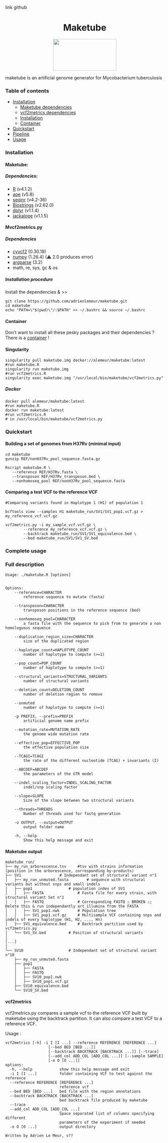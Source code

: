 link github
<h1 align="center"> Maketube </h1>
<p align="center">
   <img src="/maketube_logo.png" width="200" height="100">
</p>

maketube is an artificial genome generator for Mycobacterium tuberculosis

### Table of contents

<!--ts-->
   - [Installation](#install)
     - [Maketube dependencies](#install_maketube)
     - [vcf2metrics dependencies](#install_vcf2metrics)
     - [Installation](#installation_procedure)
     - [Container](#container)
   - [Quickstart](#quickstart)
   - [Pipeline](#pipeline)
   - [Usage](#usage)


### <a name="install"></a>Installation

#### <a name="install_maketube"></a>Maketube:
  ##### Dependencies:

  - [R](https://www.r-project.org/) (v4.1.2)
  - [ape](https://cran.r-project.org/web/packages/ape/index.html) (v5.8)
  - [seqinr](https://cran.r-project.org/web/packages/seqinr/index.html) (v4.2-36)
  - [Biostrings](https://bioconductor.org/packages/release/bioc/html/Biostrings.html) (v2.62.0)
  - [dplyr](https://cran.r-project.org/web/packages/dplyr/index.html) (v1.1.4)
  - [jackalope](https://cran.r-project.org/web/packages/jackalope/index.html) (v1.1.5)

#### <a name="install_vcf2metrics"></a>Mvcf2metrics.py
  ##### Dependencies
  - [cyvcf2](https://brentp.github.io/cyvcf2/) (0.30.18)
  - [numpy](https://numpy.org/) (1.26.4) (⚠ 2.0 produces error)
  - [argparse](https://pypi.org/project/argparse/) (3.2)
  - math, re, sys, gc & os

##### <a name="installation_procedure"></a>Installation procedure

Install the dependencies & >>
  ```
  git clone https://github.com/adrienlemeur/maketube.git
  cd maketube
  echo "PATH=\"$(pwd)\"/:$PATH" >> ~/.bashrc && source ~/.bashrc
  ```

#### <a name="container">Container
Don't want to install all these pesky packages and their dependencies ? There is a [container](https://hub.docker.com/r/alemeur/maketube) !
#### Singularity
```
singularity pull maketube.img docker://alemeur/maketube:latest
#run maketube.R
singularity run maketube.img
#run vcf2metrics.R
singularity exec maketube.img "/usr/local/bin/maketube/vcf2metrics.py"
```
##### Docker
```
docker pull alemeur/maketube:latest
#run maketube.R
docker run maketube:latest
#run vcf2metrics.R
# in /usr/local/bin/maketube/vcf2metrics.py
```

### <a name="quickstart"></a>Quickstart
#### Building a set of genomes from H37Rv (minimal input)
```
cd maketube
gunzip REF/nonH37Rv_pool_sequence.fasta.gz

Rscript maketube.R \
   --reference REF/H37Rv.fasta \
   --transposon REF/H37Rv_transposon.bed \
   --nonhomoseq_pool REF/nonH37Rv_pool_sequence.fasta
```
#### Comparing a test VCF to the reference VCF
```
#Comparing variants found in Haplotype 1 (H1) of population 1

bcftools view --samples H1 maketube_run/SV1/SV1_pop1.vcf.gz > my_reference_vcf.vcf.gz

vcf2metrics.py -i my_sample_vcf.vcf.gz \
		--reference my_reference_vcf.vcf.gz \
		--backtrack maketube_run/SV1/SV1_equivalence.bed \
		--bed maketube_run/SV1/SV1_SV.bed
```

### <a name="usage"></a>Complete usage

### Full description
```
Usage: ./maketube.R [options]


Options:
	--reference=CHARACTER
		reference sequence to mutate (fasta)

	--transposon=CHARACTER
		transposon positions in the reference sequence (bed)

	--nonhomoseq_pool=CHARACTER
		a fasta file with the sequence to pick from to generate a non homologuous sequence

	--duplication_region_size=CHARACTER
		size of the duplicated region

	--haplotype_count=HAPLOTYPE_COUNT
		number of haplotype to compute (>=1)

	--pop_count=POP_COUNT
		number of haplotype to compute (>=1)

	--structural_variants=STRUCTURAL_VARIANTS
		number of structural variants

	--deletion_count=DELETION_COUNT
		number of deletion region to remove

	--unmuted
		number of haplotype to compute (>=1)

	-p PREFIX, --prefix=PREFIX
		artificial genome name prefix

	--mutation_rate=MUTATION_RATE
		the genome wide mutation rate

	--effective_pop=EFFECTIVE_POP
		the effective population size

	--TCAGI=TCAGI
		the rate of the different nucleotide (TCAG) + invariants (I)

	--ABCDEF=ABCDEF
		the parameters of the GTR model

	--indel_scaling_factor=INDEL_SCALING_FACTOR
		indel/snp scaling factor

	--slope=SLOPE
		Size of the slope between two structural variants

	--threads=THREADS
		Number of threads used for fastq generation

	-o OUTPUT, --output=OUTPUT
		output folder name

	-h, --help
		Show this help message and exit
```

#### Maketube output
```
maketube_run/
├── my_run_arborescence.tsv		#tsv with strains information (position in the arborescence, corresponding by-products)
├── SV1					# Independant set of structural variant n°1
│   ├── my_run_unmuted.fasta		# sequence with structural variants but without snps and small indels
│   ├── pop1				# population index of SV1
│   │   ├── FASTA				# Fasta file for every strain, with structural variant Set n°1
│   │   ├── FASTQ				# Corresponding FASTQ ⚠️ BROKEN ⚠️; Delete this & run independantly art_illumina from the FASTA
│   │   ├── SV1_pop1.nwk		# Population tree
│   │   ├── SV1_pop1.vcf.gz		# Multisample VCF containing snps and indels of every haplotype (H1, H2, ..., Hn)
│   ├── SV1_equivalence.bed		# Backtrack partition used by vcf2metrics.py
│   └── SV1_SV.bed			# Position of structural variants
│
[...]
│
└── SV10					# Independant set of structural variant n°10
    ├── my_run_unmuted.fasta
    ├── pop1
    │   ├── FASTA
    │   ├── FASTQ
    │   ├── SV10_pop1.nwk
    │   ├── SV10_pop1.vcf.gz
    ├── SV10_equivalence.bed
    └── SV10_SV.bed
```


#### vcf2metrics

vcf2metrics.py compares a sample vcf to the reference VCF built by maketube using the backtrack partition. It can also compare a test VCF to a reference VCF.

Usage :
```
vcf2metrics [-h] -i I [I ...] --reference REFERENCE [REFERENCE ...]
                   [--bed BED [BED ...]]
                   [--backtrack BACKTRACK [BACKTRACK ...]] [--trace]
                   [--add_col ADD_COL [ADD_COL ...]] [--sample SAMPLE]
                   [-o O [O ...]]
options:
  -h, --help            show this help message and exit
  -i I [I ...]          folder containing VCF to test against the reference
  --reference REFERENCE [REFERENCE ...]
                        reference vcf
  --bed BED [BED ...]   bed file with the region annotations
  --backtrack BACKTRACK [BACKTRACK ...]
                        bed backtrack file produced by maketube
  --trace
  --add_col ADD_COL [ADD_COL ...]
                        Space separated list of columns specifying different
                        parameters of the experiment if needed
  -o O [O ...]          output directory

Written by Adrien Le Meur, v??
```
